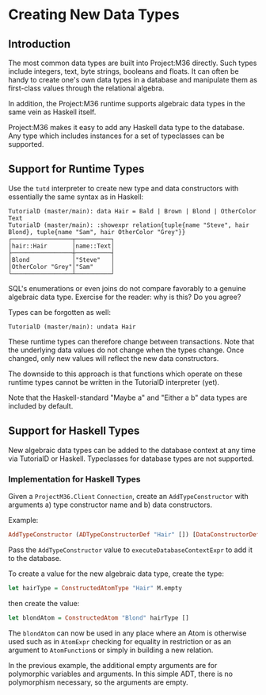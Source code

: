 # Creating New Data Types

## Introduction

The most common data types are built into Project:M36 directly. Such types include integers, text, byte strings, booleans and floats. It can often be handy to create one's own data types in a database and manipulate them as first-class values through the relational algebra.

In addition, the Project:M36 runtime supports algebraic data types in the same vein as Haskell itself.

Project:M36 makes it easy to add any Haskell data type to the database. Any type which includes instances for a set of typeclasses can be supported.

## Support for Runtime Types

Use the ```tutd``` interpreter to create new type and data constructors with essentially the same syntax as in Haskell:

```
TutorialD (master/main): data Hair = Bald | Brown | Blond | OtherColor Text
TutorialD (master/main): :showexpr relation{tuple{name "Steve", hair Blond}, tuple{name "Sam", hair OtherColor "Grey"}}
┌─────────────────┬──────────┐
│hair::Hair       │name::Text│
├─────────────────┼──────────┤
│Blond            │"Steve"   │
│OtherColor "Grey"│"Sam"     │
└─────────────────┴──────────┘
```

SQL's enumerations or even joins do not compare favorably to a genuine algebraic data type. Exercise for the reader: why is this? Do you agree?

Types can be forgotten as well:

```
TutorialD (master/main): undata Hair
```

These runtime types can therefore change between transactions. Note that the underlying data values do not change when the types change. Once changed, only new values will reflect the new data constructors.

The downside to this approach is that functions which operate on these runtime types cannot be written in the TutorialD interpreter (yet).

Note that the Haskell-standard "Maybe a" and "Either a b" data types are included by default.

## Support for Haskell Types

New algebraic data types can be added to the database context at any time via TutorialD or Haskell. Typeclasses for database types are not supported.

### Implementation for Haskell Types

Given a ```ProjectM36.Client``` ```Connection```, create an ```AddTypeConstructor``` with arguments a) type constructor name and b) data constructors.

Example:
```haskell
AddTypeConstructor (ADTypeConstructorDef "Hair" []) [DataConstructorDef "Brown" [], DataConstructorDef "Blond" [], DataConstructorDef "Bald" [],...]
```

Pass the ```AddTypeConstructor``` value to ```executeDatabaseContextExpr``` to add it to the database.

To create a value for the new algebraic data type, create the type:

```haskell
let hairType = ConstructedAtomType "Hair" M.empty
```

then create the value:

```haskell
let blondAtom = ConstructedAtom "Blond" hairType []
```

The ```blondAtom``` can now be used in any place where an Atom is otherwise used such as in ```AtomExpr``` checking for equality in restriction or as an argument to ```AtomFunction```s or simply in building a new relation.

In the previous example, the additional empty arguments are for polymorphic variables and arguments. In this simple ADT, there is no polymorphism necessary, so the arguments are empty.
